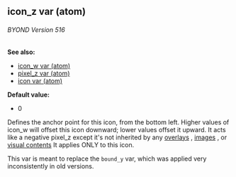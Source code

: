 ## icon_z var (atom) 
###### BYOND Version 516
**See also:**
+   [icon_w var (atom)](/ref/atom/var/icon_w.md) 
+   [pixel_z var (atom)](/ref/atom/var/pixel_z.md) 
+   [icon var (atom)](/ref/atom/var/icon.md) 
<!-- -->
**Default value:**
+   0


Defines the anchor point for this icon, from the bottom left.
Higher values of icon_w will offset this icon downward; lower values
offset it upward. It acts like a negative pixel_z except it\'s not
inherited by any [overlays](/ref/atom/var/overlays.md) , [images](/ref/image.md) , or
[visual contents](/ref/atom/var/vis_contents.md)  It applies ONLY to this
icon. 

This var is meant to replace the `bound_y` var, which was
applied very inconsistently in old versions.